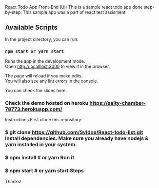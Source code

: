 React Todo App Front-End (Ui) This is a sample react todo app done step-by-step. This sample app was a part of react test assisment.

## Available Scripts

In the project directory, you can run:

### `npm start or yarn start`

Runs the app in the development mode.<br>
Open [http://localhost:3000](http://localhost:3000) to view it in the browser.

The page will reload if you make edits.<br>
You will also see any lint errors in the console.


You can check the slides here.

### Check the demo hosted on heroku https://salty-chamber-78773.herokuapp.com/

Instructions First clone this repository.

### $ git clone https://github.com/Syldox/React-todo-list.git Install dependencies. Make sure you already have nodejs & yarn installed in your system.

### $ npm install # or yarn Run it

### $ npm start # or yarn start Steps

Thanks!